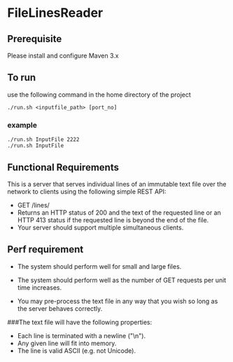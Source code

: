 # FileLinesReader

## Prerequisite 
Please install and configure Maven 3.x 

## To run
use the following command in the home directory of the project
```
./run.sh <inputfile_path> [port_no]
```

### example
```
./run.sh InputFile 2222
./run.sh InputFile
```

## Functional Requirements
This is a server that serves individual lines of an immutable text file over the network to clients using the following simple REST API:

- GET /lines/<line index>
- Returns an HTTP status of 200 and the text of the requested line or an HTTP 413 status if the requested line is beyond the end of the file.
- Your server should support multiple simultaneous clients.

## Perf requirement
- The system should perform well for small and large files.

- The system should perform well as the number of GET requests per unit time increases.

- You may pre-process the text file in any way that you wish so long as the server behaves correctly.

###The text file will have the following properties:

- Each line is terminated with a newline ("\n").
- Any given line will fit into memory.
- The line is valid ASCII (e.g. not Unicode).
